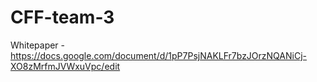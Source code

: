 # CFF-team-3

Whitepaper - https://docs.google.com/document/d/1pP7PsjNAKLFr7bzJOrzNQANiCj-XO8zMrfmJVWxuVpc/edit
